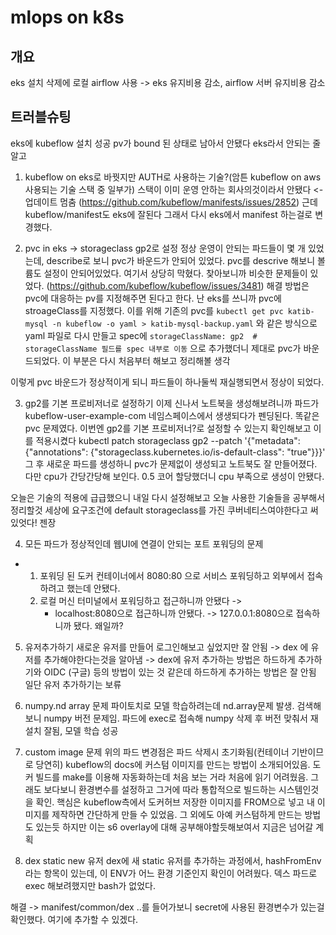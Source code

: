 # mlops on k8s


## 개요
eks 설치 삭제에 로컬 airflow 사용
-> eks 유지비용 감소, airflow 서버 유지비용 감소

##  트러블슈팅


eks에 kubeflow 설치 성공
pv가 bound 된 상태로 남아서 안됐다
eks라서 안되는 줄알고
1. kubeflow on eks로 바꿧지만 AUTH로 사용하는 기술?(암튼 kubeflow on aws 사용되는 기술 스택 중 일부가) 스택이 이미 운영 안하는 회사의것이라서 안됐다
<- 업데이트 멈춤  (https://github.com/kubeflow/manifests/issues/2852)
근데 kubeflow/manifest도 eks에 잘된다 그래서 다시 eks에서 manifest 하는걸로 변경했다.

2. pvc in eks -> storageclass gp2로 설정
정상 운영이 안되는 파드들이 몇 개 있었는데, describe로 보니 pvc가 바운드가 안되어 있었다.
pvc를 descrive 해보니 볼륨도 설정이 안되어있었다. 여기서 상당히 막혔다. 찾아보니까 비슷한 문제들이 있었다.
(https://github.com/kubeflow/kubeflow/issues/3481) 해결 방법은 pvc에 대응하는 pv를 지정해주면 된다고 한다.
난 eks를 쓰니까 pvc에 stroageClass를 지정했다. 이를 위해 기존의 pvc를 `kubectl get pvc katib-mysql -n kubeflow -o yaml > katib-mysql-backup.yaml` 와 같은 방식으로 yaml 파일로 다시 만들고 spec에 `storageClassName: gp2  # storageClassName 필드를 spec 내부로 이동` 으로 추가했더니 제대로 pvc가 바운드되었다. 이 부분은 다시 처음부터 해보고 정리해볼 생각

이렇게 pvc 바운드가 정상적이게 되니 파드들이 하나둘씩 재실행되면서 정상이 되었다.

3. gp2를 기본 프로비저너로 설정하기
이제 신나서 노트북을 생성해보려니까 파드가 kubeflow-user-example-com 네임스페이스에서 생생되다가 펜딩된다. 똑같은 pvc 문제였다.
이번엔 gp2를 기본 프로비저너?로 설정할 수 있는지 확인해보고 이를 적용시켰다
kubectl patch storageclass gp2 --patch '{\"metadata\": {\"annotations\": {\"storageclass.kubernetes.io/is-default-class\": \"true\"}}}'
그 후 새로운 파드를 생성하니 pvc가 문제없이 생성되고 노트북도 잘 만들어졌다. 다만 cpu가 간당간당해 보인다. 0.5 코어 할당했더니 cpu 부족으로 생성이 안됐다.

오늘은 기술의 적용에 급급했으니 내일 다시 설정해보고 오늘 사용한 기술들을 공부해서 정리할것
세상에 요구조건에 default storageclass를 가진 쿠버네티스여야한다고 써있엇다!
젠장



4. 모든 파드가 정상적인데 웹UI에 연결이 안되는 포트 포워딩의 문제
- 1. 포워딩 된 도커 컨테이너에서 8080:80 으로 서비스 포워딩하고 외부에서 접속하려고 했는데 안됐다.
    2. 로컬 머신 터미널에서 포워딩하고 접근하니까 안됐다 ->
        - localhost:8080으로 접근하니까 안됐다. -> 127.0.0.1:8080으로 접속하니까 됐다. 왜일까?


5. 유저추가하기
새로운 유저를 만들어 로그인해보고 싶었지만 잘 안됨
-> dex 에 유저를 추가해야한다는것을 알아냄
-> dex에 유저 추가하는 방법은 하드하게 추가하기와 OIDC (구글) 등의 방법이 있는 것 같은데
하드하게 추가하는 방법은 잘 안됨 일단 유저 추가하기는 보류

6. numpy.nd array 문제
파이토치로 모델 학습하려는데 nd.array문제 발생. 검색해보니 numpy 버전 문제임. 파드에 exec로 접속해 numpy 삭제 후 버전 맞춰서 재설치
잘됨, 모델 학습 성공

7. custom image 문제
위의 파드 변경점은 파드 삭제시 초기화됨(컨테이너 기반이므로 당연히) kubeflow의 docs에 커스텀 이미지를 만드는 방법이 소개되어있음.
도커 빌드를 make를 이용해 자동화하는데 처음 보는 거라 처음에 읽기 어려웠음. 그래도 보다보니 환경변수를 설정하고 그거에 따라 통합적으로 빌드하는 시스템인것을 확인. 핵심은 kubeflow측에서 도커허브 저장한 이미지를 FROM으로 넣고 내 이미지를 제작하면 간단하게 만들 수 있었음. 그 외에도 아예 커스텀하게 만드는 방법도 있는듯 하지만 이는 s6 overlay에 대해 공부해야할듯해보여서 지금은 넘어갈 계획


8. dex static new 유저
dex에 새 static 유저를 추가하는 과정에서, hashFromEnv라는 항목이 있는데, 이 ENV가 어느 환경 기준인지 확인이 어려웠다. 덱스 파드로 exec 해보려했지만 bash가 없었다. 

해결 -> manifest/common/dex ..를 들어가보니 secret에 사용된 환경변수가 있는걸 확인했다. 여기에 추가할 수 있겠다.



